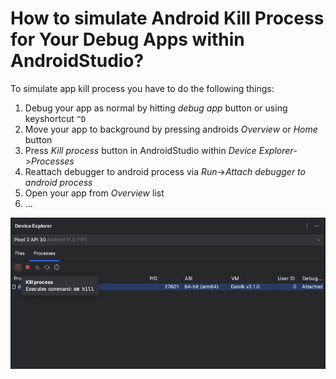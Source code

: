 # How to simulate Android Kill Process for Your Debug Apps within AndroidStudio?

To simulate app kill process you have to do the following things:
1. Debug your app as normal by hitting _debug app_ button or using keyshortcut `^D`
2. Move your app to background by pressing androids _Overview_ or _Home_ button
3. Press _Kill process_ button in AndroidStudio within _Device Explorer_->_Processes_
4. Reattach debugger to android process via _Run_->_Attach debugger to android process_
5. Open your app from _Overview_ list  
6. ...

![Screenshot of DeviceExplorer in AndroidStudio with new UI](/android/assets/terminate_app_process_by_os_1.png)

